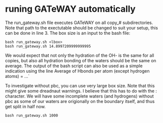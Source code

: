 # runing GATeWAY automatically

The run_gateway.sh file executes GATeWAY on all copy_# subdirectories. Note that path to the exectutable should be changed to suit your setup, this can be done in line 3. The box size is an input to the bash file:

```ssh
bash run_gateway.sh <lbox>
bash run_gateway.sh 14.8997209999999995
``` 

We would expect that not only the hydration of the OH- is the same for all copies, but also all hydration bonding of the waters should be the same on average. The output of the bash script can also be used as a simple indication using the line Average of Hbonds per atom (except hydrogen atoms) = ...`

To investigate without pbc, you can use very large box size. Note that this might give some dreadnaut warnings. I believe that this has to do with the : character. We will have some incomplete waters (and hydrogens) without pbc as some of our waters are origionally on the boundary itself, and thus get split in half now.

```ssh
bash run_gateway.sh 1000
``` 